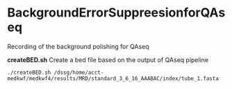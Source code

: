 # BackgroundErrorSuppreesionforQAseq
Recording of the background polishing for QAseq 

**createBED.sh**
Create a bed file based on the output of QAseq pipeline

```
./createBED.sh /dssg/home/acct-medkwf/medkwf4/results/MRD/standard_3_6_16_AAABAC/index/tube_1.fasta
```

